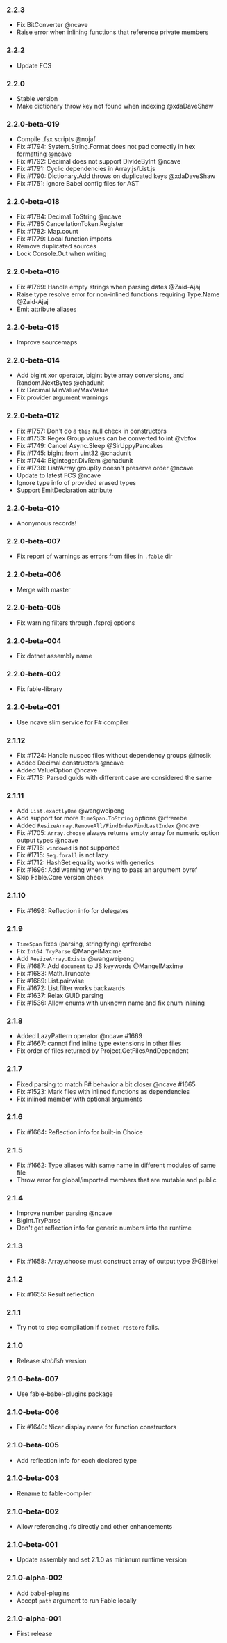 ### 2.2.3

* Fix BitConverter @ncave
* Raise error when inlining functions that reference private members

### 2.2.2

* Update FCS

### 2.2.0

* Stable version
* Make dictionary throw key not found when indexing @xdaDaveShaw

### 2.2.0-beta-019

* Compile .fsx scripts @nojaf
* Fix #1794: System.String.Format does not pad correctly in hex formatting @ncave
* Fix #1792: Decimal does not support DivideByInt @ncave
* Fix #1791: Cyclic dependencies in Array.js/List.js
* Fix #1790: Dictionary.Add throws on duplicated keys @xdaDaveShaw
* Fix #1751: ignore Babel config files for AST

### 2.2.0-beta-018

* Fix #1784: Decimal.ToString @ncave
* Fix #1785 CancellationToken.Register
* Fix #1782: Map.count
* Fix #1779: Local function imports
* Remove duplicated sources
* Lock Console.Out when writing

### 2.2.0-beta-016

* Fix #1769: Handle empty strings when parsing dates @Zaid-Ajaj
* Raise type resolve error for non-inlined functions requiring Type.Name @Zaid-Ajaj
* Emit attribute aliases

### 2.2.0-beta-015

* Improve sourcemaps

### 2.2.0-beta-014

* Add bigint xor operator, bigint byte array conversions, and Random.NextBytes @chadunit
* Fix Decimal.MinValue/MaxValue
* Fix provider argument warnings

### 2.2.0-beta-012

* Fix #1757: Don't do a `this` null check in constructors
* Fix #1753: Regex Group values can be converted to int @vbfox
* Fix #1749: Cancel Async.Sleep @SirUppyPancakes
* Fix #1745: bigint from uint32 @chadunit
* Fix #1744: BigInteger.DivRem @chadunit
* Fix #1738: List/Array.groupBy doesn't preserve order @ncave
* Update to latest FCS @ncave
* Ignore type info of provided erased types
* Support EmitDeclaration attribute

### 2.2.0-beta-010

* Anonymous records!

### 2.2.0-beta-007

* Fix report of warnings as errors from files in `.fable` dir

### 2.2.0-beta-006

* Merge with master

### 2.2.0-beta-005

* Fix warning filters through .fsproj options

### 2.2.0-beta-004

* Fix dotnet assembly name

### 2.2.0-beta-002

* Fix fable-library

### 2.2.0-beta-001

* Use ncave slim service for F# compiler

### 2.1.12

* Fix #1724: Handle nuspec files without dependency groups @inosik
* Added Decimal constructors @ncave
* Added ValueOption @ncave
* Fix #1718: Parsed guids with different case are considered the same

### 2.1.11

* Add `List.exactlyOne` @wangweipeng
* Add support for more `TimeSpan.ToString` options @rfrerebe
* Added `ResizeArray.RemoveAll/FindIndexFindLastIndex` @ncave
* Fix #1705: `Array.choose` always returns empty array for numeric option output types @ncave
* Fix #1716: `windowed` is not supported
* Fix #1715: `Seq.forall` is not lazy
* Fix #1712: HashSet equality works with generics
* Fix #1696: Add warning when trying to pass an argument byref
* Skip Fable.Core version check

### 2.1.10

* Fix #1698: Reflection info for delegates

### 2.1.9

* `TimeSpan` fixes (parsing, stringifying) @rfrerebe
* Fix `Int64.TryParse` @MangelMaxime
* Add `ResizeArray.Exists` @wangweipeng
* Fix #1687: Add `document` to JS keywords @MangelMaxime
* Fix #1683: Math.Truncate
* Fix #1689: List.pairwise
* Fix #1672: List.filter works backwards
* Fix #1637: Relax GUID parsing
* Fix #1536: Allow enums with unknown name and fix enum inlining


### 2.1.8

* Added LazyPattern operator @ncave #1669
* Fix #1667: cannot find inline type extensions in other files
* Fix order of files returned by Project.GetFilesAndDependent

### 2.1.7

* Fixed parsing to match F# behavior a bit closer @ncave #1665
* Fix #1523: Mark files with inlined functions as dependencies
* Fix inlined member with optional arguments

### 2.1.6

* Fix #1664: Reflection info for built-in Choice

### 2.1.5

* Fix #1662: Type aliases with same name in different modules of same file
* Throw error for global/imported members that are mutable and public

### 2.1.4

* Improve number parsing @ncave
* BigInt.TryParse
* Don't get reflection info for generic numbers into the runtime

### 2.1.3

* Fix #1658: Array.choose must construct array of output type @GBirkel

### 2.1.2

* Fix #1655: Result reflection

### 2.1.1

* Try not to stop compilation if `dotnet restore` fails.

### 2.1.0

* Release _stablish_ version

### 2.1.0-beta-007

* Use fable-babel-plugins package

### 2.1.0-beta-006

* Fix #1640: Nicer display name for function constructors

### 2.1.0-beta-005

* Add reflection info for each declared type

### 2.1.0-beta-003

* Rename to fable-compiler

### 2.1.0-beta-002

* Allow referencing .fs directly and other enhancements

### 2.1.0-beta-001

* Update assembly and set 2.1.0 as minimum runtime version

### 2.1.0-alpha-002

* Add babel-plugins
* Accept `path` argument to run Fable locally

### 2.1.0-alpha-001

* First release

